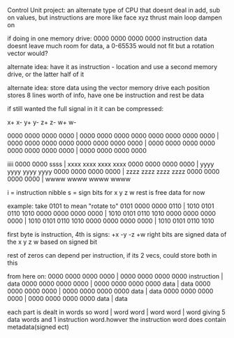 Control Unit project:
an alternate type of CPU that doesnt deal in add, sub on values, but instructions are more like
face xyz
thrust main
loop
dampen on



if doing in one memory drive:
0000               0000 0000 0000
instruction   data
doesnt leave much room for data, a 0-65535 would not fit but a rotation vector would?

alternate idea:
have it as instruction - location
and use a second memory drive, or the latter half of it

alternate idea:
store data using the vector memory drive
each position stores 8 lines worth of info, have one be instruction and rest be data

if still wanted the full signal in it it can be compressed:

x+ x-
y+ y-
z+ z-
w+ w-

0000 0000 0000 0000 | 0000 0000 0000 0000
0000 0000 0000 0000 | 0000 0000 0000 0000
0000 0000 0000 0000 | 0000 0000 0000 0000
0000 0000 0000 0000 | 0000 0000 0000 0000

iiii 0000 0000 ssss | xxxx xxxx xxxx xxxx 
0000 0000 0000 0000 | yyyy yyyy yyyy yyyy
0000 0000 0000 0000 | zzzz zzzz zzzz zzzz
0000 0000 0000 0000 | wwww wwww wwww wwww

i = instruction nibble
s = sign bits for x y z w
rest is free data for now




example:
take 0101 to mean "rotate to"
0101 0000 0000 0110 | 1010 0101 0110 1010
0000 0000 0000 0000 | 1010 0101 0110 1010
0000 0000 0000 0000 | 1010 0101 0110 1010
0000 0000 0000 0000 | 1010 0101 0110 1010

first byte is instruction, 4th is signs: +x -y -z +w
right bits are signed data of the x y z w based on signed bit

rest of zeros can depend per instruction, if its 2 vecs, could store both in this


from here on:
0000 0000 0000 0000 | 0000 0000 0000 0000                 instruction | data
0000 0000 0000 0000 | 0000 0000 0000 0000                             data | data
0000 0000 0000 0000 | 0000 0000 0000 0000                             data | data
0000 0000 0000 0000 | 0000 0000 0000 0000                             data | data

each part is dealt in words so
word | word
word | word
word | word
giving 5 data words and 1 instruction word.howver the instruction word does contain metadata(signed ect)
